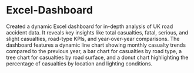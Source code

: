 # Excel-Dashboard
Created a dynamic Excel dashboard for in-depth analysis of UK road accident data. It reveals key insights like total casualties, fatal, serious, and slight casualties, road-type KPIs, and year-over-year comparisons. The dashboard features a dynamic line chart showing monthly casualty trends compared to the previous year, a bar chart for casualties by road type, a tree chart for casualties by road surface, and a donut chart highlighting the percentage of casualties by location and lighting conditions.
